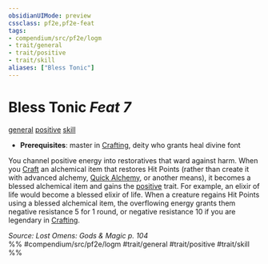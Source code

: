 ```yaml
---
obsidianUIMode: preview
cssclass: pf2e,pf2e-feat
tags:
- compendium/src/pf2e/logm
- trait/general
- trait/positive
- trait/skill
aliases: ["Bless Tonic"]
---
```

# Bless Tonic  *Feat 7*  
[general](../../rules/traits/general.md)  [positive](../../rules/traits/positive.md)  [skill](../../rules/traits/skill.md)  

- **Prerequisites**: master in [Crafting](../skills.md#Crafting), deity who grants heal divine font

You channel positive energy into restoratives that ward against harm. When you [Craft](../../rules/actions/craft.md) an alchemical item that restores Hit Points (rather than create it with advanced alchemy, [Quick Alchemy](../../rules/actions/quick-alchemy.md), or another means), it becomes a blessed alchemical item and gains the [positive](../../rules/traits/positive.md) trait. For example, an elixir of life would become a blessed elixir of life. When a creature regains Hit Points using a blessed alchemical item, the overflowing energy grants them negative resistance 5 for 1 round, or negative resistance 10 if you are legendary in [Crafting](../skills.md#Crafting).

*Source: Lost Omens: Gods & Magic p. 104*  
%% #compendium/src/pf2e/logm #trait/general #trait/positive #trait/skill %%